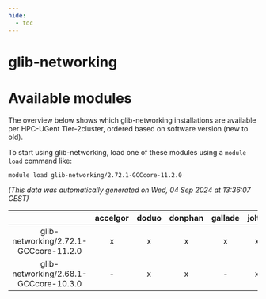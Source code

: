 ```yaml
---
hide:
  - toc
---
```


glib-networking
===============

# Available modules


The overview below shows which glib-networking installations are available per HPC-UGent Tier-2cluster, ordered based on software version (new to old).

To start using glib-networking, load one of these modules using a `module load` command like:

```shell
module load glib-networking/2.72.1-GCCcore-11.2.0
```

*(This data was automatically generated on Wed, 04 Sep 2024 at 13:36:07 CEST)*  

| |accelgor|doduo|donphan|gallade|joltik|shinx|skitty|
| :---: | :---: | :---: | :---: | :---: | :---: | :---: | :---: |
|glib-networking/2.72.1-GCCcore-11.2.0|x|x|x|x|x|-|x|
|glib-networking/2.68.1-GCCcore-10.3.0|-|x|x|-|x|-|x|
